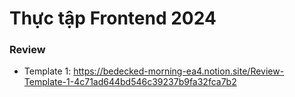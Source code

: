 # Thực tập Frontend 2024

### Review
- Template 1: https://bedecked-morning-ea4.notion.site/Review-Template-1-4c71ad644bd546c39237b9fa32fca7b2
